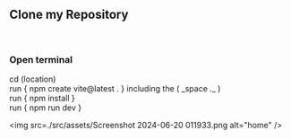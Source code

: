 
<h2> Clone my Repository </h2>
<br>
<h3>Open terminal</h3>
<p>cd (location)<br>
run { npm create vite@latest . } including the ( _space ._ ) <br>
run { npm install } <br>
run { npm run dev } </p>

<img src=./src/assets/Screenshot 2024-06-20 011933.png alt="home" />
